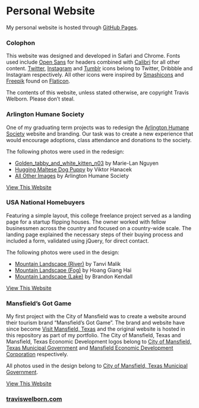 Personal Website
==========

My personal website is hosted through <a href="https://pages.github.com" title="GitHub Pages">GitHub Pages</a>.

### Colophon

This website was designed and developed in Safari and Chrome. Fonts used include <a href="https://fonts.google.com/specimen/Open+Sans" title="Open Sans">Open Sans</a> for headers combined with <a href="https://en.wikipedia.org/wiki/Calibri" title="Calibri">Calibri</a> for all other content. <a href="https://about.twitter.com/press/brand-assets" title="Twitter">Twitter</a>, <a href="https://en.instagram-brand.com/assets" title="Instagram">Instagram</a> and <a href="https://www.tumblr.com/logo" title="Tumblr">Tumblr</a> icons belong to Twitter, Dribbble and Instagram respectively. All other icons were inspired by <a href="https://www.flaticon.com/authors/smashicons" title="Smashicons">Smashicons</a> and <a href="http://www.freepik.com" title="Freepik">Freepik</a> found on <a href="https://www.flaticon.com" title="Flaticon">Flaticon</a>.

The contents of this website, unless stated otherwise, are copyright Travis Welborn. Please don&rsquo;t steal.

### Arlington Humane Society

One of my graduating term projects was to redesign the <a href="http://arlingtonhumanesociety.org" title="Arlington Humane Society">Arlington Humane Society</a>  website and branding. Our task was to create a new experience that would encourage adoptions, class attendance and donations to the society.

The following photos were used in the redesign:

<ul>
<li><a href="http://commons.wikimedia.org/wiki/File:Golden_tabby_and_white_kitten_n03.jpg" title="Golden_tabby_and_white_kitten_n03">Golden_tabby_and_white_kitten_n03</a> by Marie-Lan Nguyen</li>
<li><a href="http://picjumbo.com/hugging-maltese-dog-puppy/" title="Hugging Maltese Dog Puppy">Hugging Maltese Dog Puppy</a> by Viktor Hanacek</li>
<li><a href="http://arlingtonhumanesociety.org" title="Arlington Humane Society">All Other Images</a> by Arlington Humane Society</li>
</ul>

<a href="http://traviswelborn.com/humanesociety" title="View This Website">View This Website</a>

### USA National Homebuyers

Featuring a simple layout, this college freelance project served as a landing page for a startup flipping houses. The owner worked with fellow businessmen across the country and focused on a country-wide scale. The landing page explained the necessary steps of their buying process and included a form, validated using jQuery, for direct contact.

The following photos were used in the design:

<ul>
<li><a href="http://magdeleine.co/photo-tanvi-malik-n-76/" title="Mountain Landscape (River)">Mountain Landscape (River)</a> by Tanvi Malik</li>
<li><a href="http://magdeleine.co/photo-hoang-giang-hai-n-48/" title="Mountain Landscape (Fog)">Mountain Landscape (Fog)</a> by Hoang Giang Hai</li>
<li><a href="http://magdeleine.co/photo-brandon-kendall-n-72/" title="Mountain Landscape (Lake)">Mountain Landscape (Lake)</a> by Brandon Kendall</li>
</ul>

<a href="http://traviswelborn.com/nationalhomebuyers" title="View This Website">View This Website</a>

### Mansfield&rsquo;s Got Game

My first project with the City of Mansfield was to create a website around their tourism brand &ldquo;Mansfield&rsquo;s Got Game&rdquo;. The brand and website have since become <a href="https://www.visitmansfieldtexas.com" title="Visit Mansfield, Texas">Visit Mansfield, Texas</a> and the original website is hosted in this repository as part of my portfolio. The City of Mansfield, Texas and Mansfield, Texas Economic Development logos belong to <a href="https://www.mansfieldtexas.gov" title="City of Mansfield, Texas Municipal Government">City of Mansfield, Texas Municipal Government</a> and <a href="https://www.mansfield-texas.com" title="Mansfield Economic Development Corporation">Mansfield Economic Development Corporation</a> respectively.

All photos used in the design belong to <a href="https://www.mansfieldtexas.gov" title="City of Mansfield, Texas Municipal Government">City of Mansfield, Texas Municipal Government</a>.

<a href="http://traviswelborn.com/wevegotgame" title="View This Website">View This Website</a>

### <a href="http://traviswelborn.com" title="Personal Site">traviswelborn.com</a>

